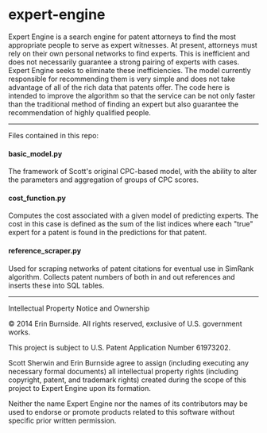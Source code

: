 expert-engine
=============

Expert Engine is a search engine for patent attorneys to find the most 
appropriate people to serve as expert witnesses. At present, attorneys 
must rely on their own personal networks to find experts. This is 
inefficient and does not necessarily guarantee a strong pairing of 
experts with cases. Expert Engine seeks to eliminate these 
inefficiencies. The model currently responsible for recommending them is 
very simple and does not take advantage of all of the rich data that 
patents offer. The code here is intended to improve the algorithm so 
that the service can be not only faster than the traditional method of 
finding an expert but also guarantee the recommendation of highly 
qualified people.

------------------------------------------------------------------------

Files contained in this repo:

#### basic_model.py
The framework of Scott's original CPC-based model, with the ability to 
alter the parameters and aggregation of groups of CPC scores.

#### cost_function.py
Computes the cost associated with a given model of predicting experts. 
The cost in this case is defined as the sum of the list indices where 
each "true" expert for a patent is found in the predictions for that
patent.

#### reference_scraper.py
Used for scraping networks of patent citations for eventual use in 
SimRank algorithm. Collects patent numbers of both in and out references 
and inserts these into SQL tables.

------------------------------------------------------------------------

Intellectual Property Notice and Ownership

© 2014 Erin Burnside.  All rights reserved, exclusive of U.S. government 
works.

This project is subject to U.S. Patent Application Number 61973202. 

Scott Sherwin and Erin Burnside agree to assign (including executing any 
necessary formal documents) all intellectual property rights (including 
copyright, patent, and trademark rights) created during the scope of 
this project to Expert Engine upon its formation.

Neither the name Expert Engine nor the names of its contributors may be 
used to endorse or promote products related to this software without 
specific prior written permission.

